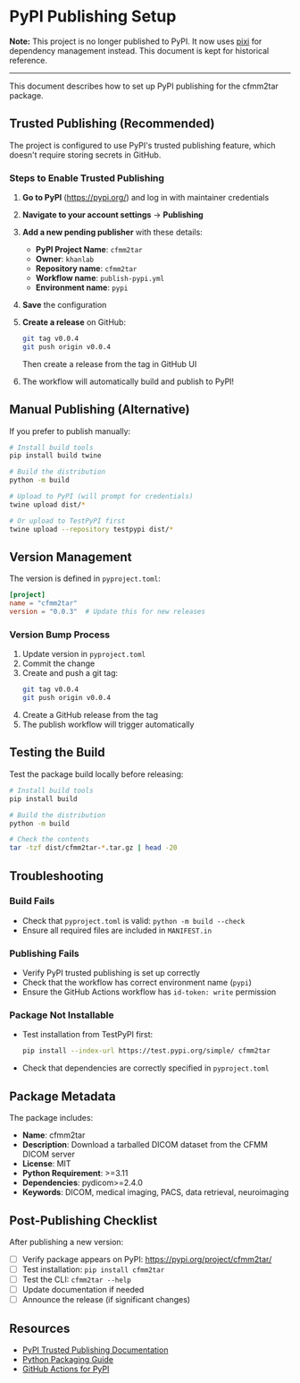 # PyPI Publishing Setup

**Note:** This project is no longer published to PyPI. It now uses [pixi](https://pixi.sh) for dependency management instead. This document is kept for historical reference.

---

This document describes how to set up PyPI publishing for the cfmm2tar package.

## Trusted Publishing (Recommended)

The project is configured to use PyPI's trusted publishing feature, which doesn't require storing secrets in GitHub.

### Steps to Enable Trusted Publishing

1. **Go to PyPI** (https://pypi.org/) and log in with maintainer credentials

2. **Navigate to your account settings** → **Publishing**

3. **Add a new pending publisher** with these details:
   - **PyPI Project Name**: `cfmm2tar`
   - **Owner**: `khanlab`
   - **Repository name**: `cfmm2tar`
   - **Workflow name**: `publish-pypi.yml`
   - **Environment name**: `pypi`

4. **Save** the configuration

5. **Create a release** on GitHub:
   ```bash
   git tag v0.0.4
   git push origin v0.0.4
   ```
   Then create a release from the tag in GitHub UI

6. The workflow will automatically build and publish to PyPI!

## Manual Publishing (Alternative)

If you prefer to publish manually:

```bash
# Install build tools
pip install build twine

# Build the distribution
python -m build

# Upload to PyPI (will prompt for credentials)
twine upload dist/*

# Or upload to TestPyPI first
twine upload --repository testpypi dist/*
```

## Version Management

The version is defined in `pyproject.toml`:

```toml
[project]
name = "cfmm2tar"
version = "0.0.3"  # Update this for new releases
```

### Version Bump Process

1. Update version in `pyproject.toml`
2. Commit the change
3. Create and push a git tag:
   ```bash
   git tag v0.0.4
   git push origin v0.0.4
   ```
4. Create a GitHub release from the tag
5. The publish workflow will trigger automatically

## Testing the Build

Test the package build locally before releasing:

```bash
# Install build tools
pip install build

# Build the distribution
python -m build

# Check the contents
tar -tzf dist/cfmm2tar-*.tar.gz | head -20
```

## Troubleshooting

### Build Fails
- Check that `pyproject.toml` is valid: `python -m build --check`
- Ensure all required files are included in `MANIFEST.in`

### Publishing Fails
- Verify PyPI trusted publishing is set up correctly
- Check that the workflow has correct environment name (`pypi`)
- Ensure the GitHub Actions workflow has `id-token: write` permission

### Package Not Installable
- Test installation from TestPyPI first:
  ```bash
  pip install --index-url https://test.pypi.org/simple/ cfmm2tar
  ```
- Check that dependencies are correctly specified in `pyproject.toml`

## Package Metadata

The package includes:
- **Name**: cfmm2tar
- **Description**: Download a tarballed DICOM dataset from the CFMM DICOM server
- **License**: MIT
- **Python Requirement**: >=3.11
- **Dependencies**: pydicom>=2.4.0
- **Keywords**: DICOM, medical imaging, PACS, data retrieval, neuroimaging

## Post-Publishing Checklist

After publishing a new version:

- [ ] Verify package appears on PyPI: https://pypi.org/project/cfmm2tar/
- [ ] Test installation: `pip install cfmm2tar`
- [ ] Test the CLI: `cfmm2tar --help`
- [ ] Update documentation if needed
- [ ] Announce the release (if significant changes)

## Resources

- [PyPI Trusted Publishing Documentation](https://docs.pypi.org/trusted-publishers/)
- [Python Packaging Guide](https://packaging.python.org/)
- [GitHub Actions for PyPI](https://github.com/marketplace/actions/pypi-publish)
